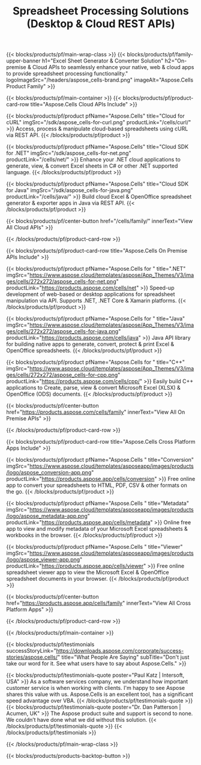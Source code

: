 ﻿---
title: Spreadsheet Processing Solutions (Desktop & Cloud REST APIs) 
description: On-premise & Cloud APIs to seamlessly enhance your native, web & cloud apps to provide spreadsheet processing functionality 
weight: 30
url: /
---

{{< blocks/products/pf/main-wrap-class >}}
{{< blocks/products/pf/family-upper-banner h1="Excel Sheet Generator & Converter Solution" h2="On-premise & Cloud APIs to seamlessly enhance your native, web & cloud apps to provide spreadsheet processing functionality." logoImageSrc="/headers/aspose_cells-brand.png" imageAlt="Aspose.Cells Product Family" >}}

{{< blocks/products/pf/main-container >}}
{{< blocks/products/pf/product-card-row title="Aspose.Cells Cloud APIs Include" >}}

{{< blocks/products/pf/product pfName="Aspose.Cells" title="Cloud for cURL" imgSrc="/sdk/aspose_cells-for-curl.png" productLink="/cells/curl/" >}}
Access, process & manipulate cloud-based spreadsheets using cURL via REST API.
{{< /blocks/products/pf/product >}}

{{< blocks/products/pf/product pfName="Aspose.Cells" title="Cloud SDK for .NET" imgSrc="/sdk/aspose_cells-for-net.png" productLink="/cells/net/" >}}
Enhance your .NET cloud applications to generate, view, & convert Excel sheets in C# or other .NET supported language.
{{< /blocks/products/pf/product >}}

{{< blocks/products/pf/product pfName="Aspose.Cells" title="Cloud SDK for Java" imgSrc="/sdk/aspose_cells-for-java.png" productLink="/cells/java/" >}}
Build cloud Excel & OpenOffice spreadsheet generator & exporter apps in Java via REST API.
{{< /blocks/products/pf/product >}}

{{< blocks/products/pf/center-button href="/cells/family/" innerText="View All Cloud APIs" >}}

{{< /blocks/products/pf/product-card-row >}}

{{< blocks/products/pf/product-card-row title="Aspose.Cells On Premise APIs Include" >}}

{{< blocks/products/pf/product pfName="Aspose.Cells for " title=".NET" imgSrc="https://www.aspose.cloud/templates/aspose/App_Themes/V3/images/cells/272x272/aspose_cells-for-net.png" productLink="https://products.aspose.com/cells/net" >}}
Speed-up development of web-based or desktop applications for spreadsheet manipulation via API. Supports .NET, .NET Core & Xamarin platforms.
{{< /blocks/products/pf/product >}}

{{< blocks/products/pf/product pfName="Aspose.Cells for " title="Java" imgSrc="https://www.aspose.cloud/templates/aspose/App_Themes/V3/images/cells/272x272/aspose_cells-for-java.png" productLink="https://products.aspose.com/cells/java" >}}
Java API library for building native apps to generate, convert, protect & print Excel & OpenOffice spreadsheets.
{{< /blocks/products/pf/product >}}

{{< blocks/products/pf/product pfName="Aspose.Cells for " title="C++" imgSrc="https://www.aspose.cloud/templates/aspose/App_Themes/V3/images/cells/272x272/aspose_cells-for-cpp.png" productLink="https://products.aspose.com/cells/cpp/" >}}
Easily build C++ applications to Create, parse, view & convert Microsoft Excel (XLSX) & OpenOffice (ODS) documents.
{{< /blocks/products/pf/product >}}

{{< blocks/products/pf/center-button href="https://products.aspose.com/cells/family" innerText="View All On Premise APIs" >}}

{{< /blocks/products/pf/product-card-row >}}

{{< blocks/products/pf/product-card-row title="Aspose.Cells Cross Platform Apps Include" >}}

{{< blocks/products/pf/product pfName="Aspose.Cells " title="Conversion" imgSrc="https://www.aspose.cloud/templates/asposeapp/images/products/logo/aspose_conversion-app.png" productLink="https://products.aspose.app/cells/conversion" >}}
Free online app to convert your spreadsheets to HTML, PDF, CSV & other formats on the go.
{{< /blocks/products/pf/product >}}

{{< blocks/products/pf/product pfName="Aspose.Cells " title="Metadata" imgSrc="https://www.aspose.cloud/templates/asposeapp/images/products/logo/aspose_metadata-app.png" productLink="https://products.aspose.app/cells/metadata" >}}
Online free app to view and modify metadata of your Microsoft Excel spreadsheets & workbooks in the browser.
{{< /blocks/products/pf/product >}}

{{< blocks/products/pf/product pfName="Aspose.Cells " title="Viewer" imgSrc="https://www.aspose.cloud/templates/asposeapp/images/products/logo/aspose_viewer-app.png" productLink="https://products.aspose.app/cells/viewer" >}}
Free online spreadsheet viewer app to view the Microsoft Excel & OpenOffice spreadsheet documents in your browser.
{{< /blocks/products/pf/product >}}

{{< blocks/products/pf/center-button href="https://products.aspose.app/cells/family" innerText="View All Cross Platform Apps" >}}

{{< /blocks/products/pf/product-card-row >}}

{{< /blocks/products/pf/main-container >}}

{{< blocks/products/pf/testimonials successStoryLink="https://downloads.aspose.com/corporate/success-stories/aspose.cells/" title="What People Are Saying" subTitle="Don't just take our word for it. See what users have to say about Aspose.Cells." >}}

{{< blocks/products/pf/testimonials-quote poster="Paul Katz | Intersoft, USA" >}}
As a software services company, we understand how important customer service is when working with clients. I'm happy to see Aspose shares this value with us. Aspose.Cells is an excellent tool, has a significant speed advantage over VBA.
{{< /blocks/products/pf/testimonials-quote >}}
{{< blocks/products/pf/testimonials-quote poster="Dr. Dan Patterson | Acumen, UK" >}}
The Aspose product suite and support is second to none. We couldn’t have done what we did without this solution.
{{< /blocks/products/pf/testimonials-quote >}}
{{< /blocks/products/pf/testimonials >}}

{{< /blocks/products/pf/main-wrap-class >}}

{{< blocks/products/products-backtop-button >}}

